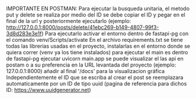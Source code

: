 IMPORTANTE EN POSTMAN: Para ejecutar la busqueda unitaria, el metodo put y delete se realiza por medio del ID se debe copiar el ID y pegar en el final de la url y posteriormente ejecutarlo (ejemplo: http://127.0.0.1:8000/posts/delete/41ebc269-b149-4807-99f3-3d8d283e3e1f)
Para ejecutarlo activar el entorno dentro de fastapi-pg con el comando venv/Scripts/activate
En el archivo requirements.txt se tiene todas las librerias usadas en el proyecto, instalarlas en el entorno donde se quiera correr (venv ya los tiene instalados)
para ejecutar el main es dentro de fastapi-pg ejecutar uvicorn main.app
se puede visualizar el las api en postam o a su preferencia en la URL levantada del proyecto (ejemplo: 127.0.0.1:8000) añadir al final '/docs' para la visualizacion gráfica
Independientemente el ID que se escriba al crear el post se reemplazara automaticamente por un ID de tipo uuid (pagina de referencia para dichos ID: https://www.uuidgenerator.net)
